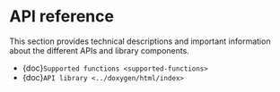 <head>
  <meta charset="UTF-8">
  <meta name="description" content="rocDecode API reference">
  <meta name="keywords" content="API reference, rocDecode, AMD, ROCm">
</head>

# API reference
This section provides technical descriptions and important information about the different APIs and library components.

* {doc}`Supported functions <supported-functions>` 
* {doc}`API library <../doxygen/html/index>`
